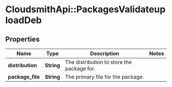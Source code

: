 # CloudsmithApi::PackagesValidateuploadDeb

## Properties
Name | Type | Description | Notes
------------ | ------------- | ------------- | -------------
**distribution** | **String** | The distribution to store the package for. | 
**package_file** | **String** | The primary file for the package. | 


